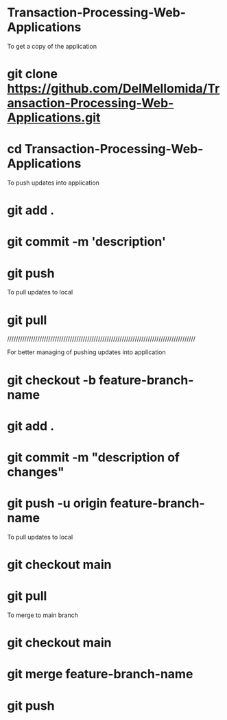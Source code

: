 # Transaction-Processing-Web-Applications

To get a copy of the application
# git clone https://github.com/DelMellomida/Transaction-Processing-Web-Applications.git
# cd Transaction-Processing-Web-Applications

To push updates into application
# git add .
# git commit -m 'description'
# git push

To pull updates to local
# git pull

///////////////////////////////////////////////////////////////////////////////////////

For better managing of pushing updates into application
# git checkout -b feature-branch-name
# git add .
# git commit -m "description of changes"
# git push -u origin feature-branch-name

To pull updates to local
# git checkout main
# git pull

To merge to main branch
# git checkout main
# git merge feature-branch-name
# git push
